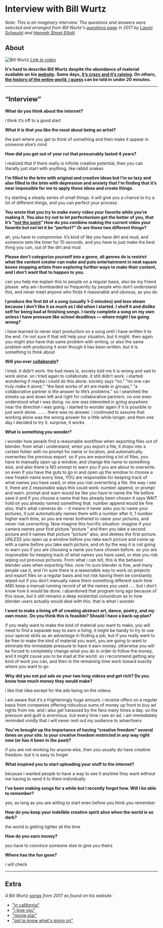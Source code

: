 # Interview with Bill Wurtz

*Note: This is an imaginary interview. The questions and answers were selected and arranged from Bill Wurtz's [questions page](http://www.billwurtz.com/questions/questions.html) in 2017 by [Laurel Schwulst](http://laurelschwulst.com) and [Hannah Street Elliott](https://thecreativeindependent.com/notes/some-things-hannah-street-elliott/).*

## About

![Bill Wurtz](https://laurelschwulst.github.io/interactive/images/bill-wurtz.png)
*[Link to video](https://www.youtube.com/watch?v=bSDYt9nVpWc)*

**It's hard to describe Bill Wurtz despite the abundance of material available on his [website](http://billwurtz.com). Some days, [it’s crazy and it’s raining](https://www.youtube.com/watch?v=Dfyswlszyhg). On others, [the history of the entire world, i guess](https://www.youtube.com/watch?v=xuCn8ux2gbs) can be told in under 20 minutes.**

***

## “Interview”

**What do you think about the internet?**

i think it’s off to a good start

**What it is that you like the most about being an artist?**

the part where you get to think of something and then make it appear in someone else’s mind

**How did you get out of your rut that presumably lasted 4 years?**

i realized that if there really is infinite creative potential, then you can literally just start with anything, like rabbit snakes

**I’m filled to the brim with original and creative ideas but I’m so lazy and also filled to the brim with depression and anxiety that I'm finding that it’s near impossible for me to apply these ideas and create things.**

try starting a steady series of small things. it will give you a chance to try a lot of different things, and you can perfect your process

**You wrote that you try to make every video your favorite while you’re making it. You also try not to let perfectionism get the better of you, that it’s “[not the point](http://www.billwurtz.com/reality/201304231109.mp4)” How do you combine making the current video your favorite but not let it be “perfect?” Or are these two different things?**

ah, you have to compromise. it’s kind of like you have dirt and mud, and someone sets the timer for 10 seconds, and you have to just make the best thing you can, out of the dirt and mud

**Please don’t categorize yourself into a genre, all genres do is restrict what the content creator can make and puts entertainment in neat square boxes stopping artists from exploring further ways to make their content, and I don’t want that to happen to you.**

can you help me explain this to people on a regular basis, also be my friend please. why am i bombarded so frequently by people who don’t understand this, and never meet anyone who finds it reasonable and obvious, as you do

**I produce the first bit of a song (usually 1–2 minutes) and lose steam because I don’t like it as much as I did when I started. I shelf it and dislike self for being bad at finishing songs. I rarely complete a song on my own unless I have pressure like school deadlines — where might I be going wrong?**

i have learned to never start production on a song until i have written it to the end. i’m not sure if that will help your situation, but it might. then again you might also have that same problem with writing, or also the same problem with producing it even though it has been written. but it is something to think about

**Will you ever [collaborate](http://www.billwurtz.com/reality/201110301627.mp4)?**

i tried. it didn’t work. the bad news is, society told me it is wrong and sad to work alone. so i tried again to collaborate. it still didn’t work. i started wondering if maybe i could do this alone. society says “no.” “no one can truly make it alone,” “the best works of art are made in groups,” “a collaborative partner is the answer to life’s problems.” so i searched the streets up and down left and right for collaborative partners. no one even understood what i was doing. no one was interested in going anywhere near the direction i was going. i started to wonder again if it is possible to just work alone. ....... there was no answer. i continued to assume that working alone was the wrong answer for a little while longer. and then one day i decided to try it. surprise, it works

**What is something you wonder?**

i wonder how people find a reasonable workflow when exporting files out of blender. from what i understand, when you export a file, it drops into a certain folder with no prompt for name or location, and automatically overwrites the previous export. so if you are exporting a lot of files, you have to manually open up a window, and change the name to something else, and also there is NO prompt to warn you if you are about to overwrite. so even if you have the guts to go in and open up the window to choose a new freakin name every time, YOU are responsible for keeping track of what names you have used, or else you risk overwriting a file. the way i see it, there are 2 reasonable ways this could work: number append, or prompt and warn. prompt and warn would be like you have to name the file before save it and if you choose a name that has already been chosen it says WAIT hold on you already named something that. number append would be fine also, that’s what cameras do -- it means it never asks you to name your pictures, it just automatically names them with a number after it, 1 number higher each time, so you are never bothered to name your pictures, and never risk overwriting. Now imagine this horrific situation: imagine if your camera names your first picture “picture.” and then you take a second picture and it names that picture “picture” also, and deletes the first picture. UNLESS you open up a window before you take each picture and come up with a name before you take each picture, and oh by the way it is not going to warn you if you are choosing a name you have chosen before. so you are responsible for keeping track of what names you have used, or else you risk wiping out previous pictures. From what i can tell, this is the behavior blender uses when exporting files. now i’m sure blender is fine, and many people use it, and i’m sure there is a reasonable way to work on projects and export files on a regular basis and not risk having them be constantly wiped out if you don’t manually name them something different each time AND keep a manual running record of all the names you used ..... but i don’t know how it would be done. i abandoned that program long ago because of this issue, but it still remains a deep existential conundrum as to how blender users actually would deal with this. that is what i wonder

**I want to make a living off of creating abstract art, dance, poetry, and my own music. Do you think this is feasible? Should I have a back-up plan?**

if you really want to make the kind of material you want to make, you will need to find a separate way to earn a living. it might be handy to try to use your special skills as an advantage in finding a job, but if you really want to be free to make the kind of material you want, you are going to want to eliminate the immediate pressure to have it earn money. otherwise you will be forced to completely change what you do in order to follow the money, and it might cause you to be mad at the world. so i recommend getting any kind of work you can, and then in the remaining time work toward exactly where you want to go  

**Why did you not put ads on your two long videos and get rich? Do you know how much money they would make?**

i like that idea except for the ads being on the videos

i am aware that it’s a frighteningly huge amount. i receive offers on a regular basis from companies offering ridiculous sums of money up front to buy ad rights from me. and i also get harassed by the fans many times a day. so the pressure and guilt is enormous. but every time i see an ad, i am immediately reminded vividly that i will never rent out my audience to advertisers

**You’ve brought up the importance of having “creative freedom” several times on your site. Is your creative freedom restricted in any way right now (or has it been in the past)?**

if you are not working for anyone else, then you usually do have creative freedom. but it is easy to forget

**What inspired you to start uploading your stuff to the internet?**

because i wanted people to have a way to see it anytime they want without me having to send it to them individually

**I’ve been making songs for a while but I recently forgot how. Will I be able to remember?**

yes, as long as you are willing to start even before you think you remember

**How do you keep your indelible creative spirit alive when the world is so dark?**

the world is getting lighter all the time

**How do you earn money?**

you have to convince someone else to give you theirs

**Where has the fun gone?**

i will check

***

## Extra

*4 Bill Wurtz [songs](http://www.billwurtz.com/songs.html) from 2017 as found on his website:*

* ["in california"](http://www.billwurtz.com/in-california.mp3)
* ["i love you"](http://www.billwurtz.com/i-love-you.mp3)
* ["movie star"](http://www.billwurtz.com/movie-star.mp3)
* ["got to know what's going on"](http://www.billwurtz.com/got-to-know-whats-going-on.mp3)
